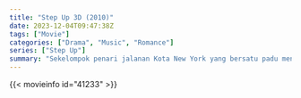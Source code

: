 ```yaml
---
title: "Step Up 3D (2010)"
date: 2023-12-04T09:47:38Z
tags: ["Movie"]
categories: ["Drama", "Music", "Romance"]
series: ["Step Up"]
summary: "Sekelompok penari jalanan Kota New York yang bersatu padu menghadapi para penari hip hop terbaik dunia dalam pertarungan berisiko tinggi."
---
```


<mux-player stream-type="on-demand"
src="https://kp3d-my.sharepoint.com/personal/ryoo_kp3d_onmicrosoft_com/_layouts/15/download.aspx?share=EWIvgd3TScxBizU_aArxWgUB_9O-c1UxA8_AIppHONy80A" prefer-playback="mse" controls>

</mux-player>


{{< movieinfo id="41233" >}}

<script src="https://cdn.jsdelivr.net/npm/@mux/mux-player"></script>

 <script type="application/ld+json ">
{
"@context": "https://schema.org/",
"@type": "VideoObject",
"name": "Step Up 3D (2010)",
"contentUrl": "https://stream.mux.com/tDJDKNfpk8KQhZjOG5FF15W9ckRhYRV7a01m9PxzwC1o.m3u8",
"thumbnailUrl": "https://www.themoviedb.org/t/p/original/xrHSx4CBQi4s169r9xKGZbm7iOz.jpg?width=314&fit_mode=preserve&time=25",
"uploadDate": "2023-12-04T09:47:38Z",
}

</script>

